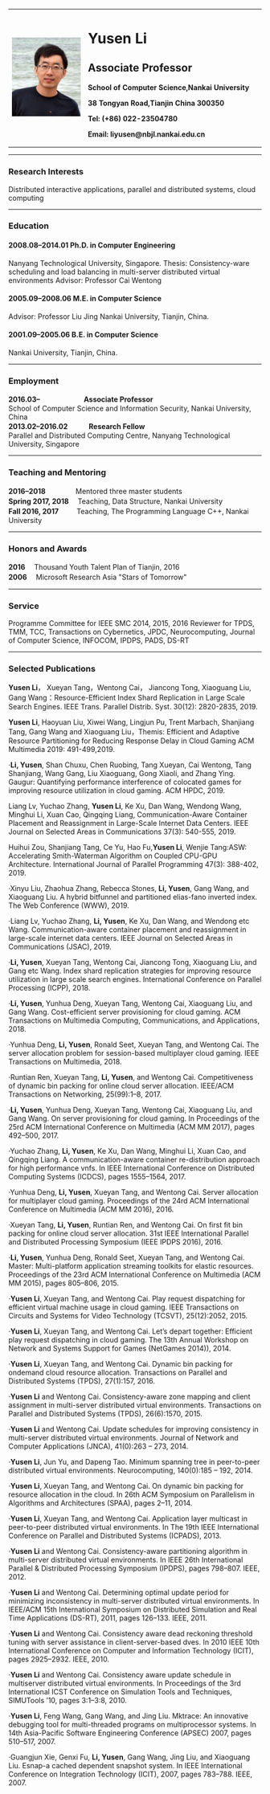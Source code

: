 

<div>
<table border="0">
  <tr>
    <td width="30%">
      <img src="/pic.jpg" width="100%">
    </td>
    <td width="70%">
      <h1>Yusen Li</h1>
      <h2>Associate Professor</h2>
      <p><b>School of Computer Science,Nankai University</b></p>
      <p><b>38 Tongyan Road,Tianjin China 300350</b></p>
      <p><b>Tel: (+86) 022-23504780</b></p>
      <p><b>Email: liyusen@nbjl.nankai.edu.cn</b></p>
    </td>
  </tr>
</table>
</div>

---
### Research Interests
Distributed interactive applications, parallel and distributed systems, cloud computing

---
### Education
#### 2008.08–2014.01 Ph.D. in Computer Engineering
Nanyang Technological University, Singapore.
Thesis: Consistency-ware scheduling and load balancing in multi-server distributed
virtual environments
Advisor: Professor Cai Wentong
#### 2005.09–2008.06 M.E. in Computer Science
Advisor: Professor Liu Jing
Nankai University, Tianjin, China.
#### 2001.09–2005.06 B.E. in Computer Science
Nankai University, Tianjin, China.

---
### Employment
**2016.03–　　　　　　 Associate Professor**  
School of Computer Science and Information Security, Nankai University, China  
**2013.02–2016.02　　　Research Fellow**  
Parallel and Distributed Computing Centre, Nanyang Technological University, Singapore

---
### Teaching and Mentoring
**2016–2018**　　　　 Mentored three master students  
**Spring 2017, 2018**　 Teaching, Data Structure, Nankai University  
**Fall 2016, 2017** 　　 Teaching, The Programming Language C++, Nankai University  

---
### Honors and Awards
**2016** 　Thousand Youth Talent Plan of Tianjin, 2016  
**2006** 　Microsoft Research Asia "Stars of Tomorrow"

---
### Service
Programme Committee for IEEE SMC 2014, 2015, 2016 Reviewer for TPDS, TMM, TCC, Transactions on Cybernetics, JPDC, Neurocomputing, Journal of Computer Science, INFOCOM, IPDPS, PADS, DS-RT

---
### Selected Publications
**Yusen Li**， Xueyan Tang，Wentong Cai， Jiancong Tong, Xiaoguang Liu, Gang Wang：Resource-Efficient Index Shard Replication in Large Scale Search Engines. IEEE Trans. Parallel Distrib. Syst. 30(12): 2820-2835, 2019.  
  
**Yusen Li**, Haoyuan Liu, Xiwei Wang, Lingjun Pu, Trent Marbach, Shanjiang Tang, Gang Wang and Xiaoguang Liu，Themis: Efficient and Adaptive Resource Partitioning for Reducing Response Delay in Cloud Gaming ACM Multimedia 2019: 491-499,2019.  

·**Li, Yusen**, Shan Chuxu, Chen Ruobing, Tang Xueyan, Cai Wentong, Tang Shanjiang, Wang Gang, Liu Xiaoguang, Gong Xiaoli, and Zhang Ying. Gaugur: Quantifying performance interference of colocated games for improving resource utilization in cloud gaming. ACM HPDC, 2019.

Liang Lv, Yuchao Zhang, **Yusen Li**, Ke Xu, Dan Wang, Wendong Wang, Minghui Li, Xuan Cao, Qingqing Liang, Communication-Aware Container Placement and Reassignment in Large-Scale Internet Data Centers. IEEE Journal on Selected Areas in Communications 37(3): 540-555, 2019.

Huihui Zou, Shanjiang Tang, Ce Yu, Hao Fu,**Yusen Li**, Wenjie Tang:ASW: Accelerating Smith-Waterman Algorithm on Coupled CPU-GPU Architecture. International Journal of Parallel Programming 47(3): 388-402, 2019.  

·Xinyu Liu, Zhaohua Zhang, Rebecca Stones, **Li, Yusen**, Gang Wang, and Xiaoguang Liu. A hybrid bitfunnel and partitioned elias-fano inverted index. The Web Conference (WWW), 2019.

·Liang Lv, Yuchao Zhang, **Li, Yusen**, Ke Xu, Dan Wang, and Wendong etc Wang. Communication-aware container placement and reassignment in large-scale internet data centers. IEEE Journal on Selected Areas in Communications (JSAC), 2019.

·**Li, Yusen**, Xueyan Tang, Wentong Cai, Jiancong Tong, Xiaoguang Liu, and Gang etc Wang. Index shard replication strategies for improving resource utilization in large scale search engines. International Conference on Parallel Processing (ICPP), 2018.

·**Li, Yusen**, Yunhua Deng, Xueyan Tang, Wentong Cai, Xiaoguang Liu, and Gang Wang. Cost-efficient server provisioning for cloud gaming. ACM Transactions on Multimedia Computing, Communications, and Applications, 2018.

·Yunhua Deng, **Li, Yusen**, Ronald Seet, Xueyan Tang, and Wentong Cai. The server allocation problem for session-based multiplayer cloud gaming. IEEE Transactions on Multimedia, 2018.

·Runtian Ren, Xueyan Tang, **Li, Yusen**, and Wentong Cai. Competitiveness of dynamic bin packing for online cloud server allocation. IEEE/ACM Transactions on Networking, 25(99):1–8, 2017.

·**Li, Yusen**, Yunhua Deng, Xueyan Tang, Wentong Cai, Xiaoguang Liu, and Gang Wang. On server provisioning for cloud gaming. In Proceedings of the 25rd ACM International Conference on Multimedia (ACM MM 2017), pages 492–500, 2017.

·Yuchao Zhang, **Li, Yusen**, Ke Xu, Dan Wang, Minghui Li, Xuan Cao, and Qingqing Liang. A communication-aware container re-distribution approach for high performance vnfs. In IEEE International Conference on Distributed Computing Systems (ICDCS), pages 1555–1564, 2017.

·Yunhua Deng, **Li, Yusen**, Xueyan Tang, and Wentong Cai. Server allocation for multiplayer cloud gaming. Proceedings of the 24rd ACM International Conference on Multimedia (ACM MM 2016), 2016.

·Xueyan Tang, **Li, Yusen**, Runtian Ren, and Wentong Cai. On first fit bin packing for online cloud server allocation. 31st IEEE International Parallel and Distributed Processing Symposium (IEEE IPDPS 2016), 2016.

·**Li, Yusen**, Yunhua Deng, Ronald Seet, Xueyan Tang, and Wentong Cai. Master: Multi-platform application streaming toolkits for elastic resources. Proceedings of the 23rd ACM International Conference on Multimedia (ACM MM 2015), pages 805–806, 2015.

·**Yusen Li**, Xueyan Tang, and Wentong Cai. Play request dispatching for efficient virtual machine usage in cloud gaming. IEEE Transactions on Circuits and Systems for Video Technology (TCSVT), 25(12):2052, 2015.

·**Yusen Li**, Xueyan Tang, and Wentong Cai. Let’s depart together: Efficient play request dispatching in cloud gaming. The 13th Annual Workshop on Network and Systems Support for Games (NetGames 2014)), 2014.

·**Yusen Li**, Xueyan Tang, and Wentong Cai. Dynamic bin packing for ondemand cloud resource allocation. Transactions on Parallel and Distributed Systems (TPDS), 27(1):157, 2016.

·**Yusen Li** and Wentong Cai. Consistency-aware zone mapping and client assignment in multi-server distributed virtual environments. Transactions on Parallel and Distributed Systems (TPDS), 26(6):1570, 2015.

·**Yusen Li** and Wentong Cai. Update schedules for improving consistency in multi-server distributed virtual environments. Journal of Network and Computer Applications (JNCA), 41(0):263 – 273, 2014.  

·**Yusen Li**, Jun Yu, and Dapeng Tao. Minimum spanning tree in peer-to-peer distributed virtual environments. Neurocomputing, 140(0):185 – 192, 2014.  

·**Yusen Li**, Xueyan Tang, and Wentong Cai. On dynamic bin packing for resource allocation in the cloud. In 26th ACM Symposium on Parallelism in Algorithms and Architectures (SPAA), pages 2–11, 2014.

·**Yusen Li**, Xueyan Tang, and Wentong Cai. Application layer multicast in peer-to-peer distributed virtual environments. In The 19th IEEE International Conference on Parallel and Distributed Systems (ICPADS), 2013.

·**Yusen Li** and Wentong Cai. Consistency-aware partitioning algorithm in multi-server distributed virtual environments. In IEEE 26th International Parallel & Distributed Processing Symposium (IPDPS), pages 798–807. IEEE, 2012.

·**Yusen Li** and Wentong Cai. Determining optimal update period for minimizing inconsistency in multi-server distributed virtual environments. In
IEEE/ACM 15th International Symposium on Distributed Simulation and Real Time Applications (DS-RT), 2011, pages 126–133. IEEE, 2011.

·**Yusen Li** and Wentong Cai. Consistency aware dead reckoning threshold tuning with server assistance in client-server-based dves. In 2010 IEEE 10th
International Conference on Computer and Information Technology (ICIT), pages 2925–2932. IEEE, 2010.

·**Yusen Li** and Wentong Cai. Consistency aware update schedule in multiserver distributed virtual environments. In Proceedings of the 3rd International ICST Conference on Simulation Tools and Techniques, SIMUTools ’10, pages 3:1–3:8, 2010.

·**Yusen Li**, Feng Wang, Gang Wang, and Jing Liu. Mktrace: An innovative debugging tool for multi-threaded programs on multiprocessor systems. In 14th Asia-Pacific Software Engineering Conference (APSEC) 2007, pages 510–517, 2007.

·Guangjun Xie, Genxi Fu, **Li, Yusen**, Gang Wang, Jing Liu, and Xiaoguang Liu. Esnap-a cached dependent snapshot system. In IEEE International Conference on Integration Technology (ICIT), 2007, pages 783–788. IEEE, 2007.
 
